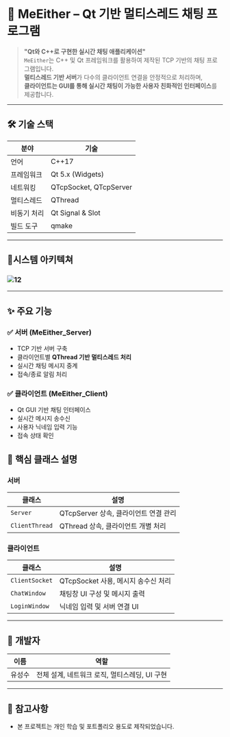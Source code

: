 # 💬 MeEither – Qt 기반 멀티스레드 채팅 프로그램

> **"Qt와 C++로 구현한 실시간 채팅 애플리케이션"**  
`MeEither`는 C++ 및 Qt 프레임워크를 활용하여 제작된 TCP 기반의 채팅 프로그램입니다.  
**멀티스레드 기반 서버**가 다수의 클라이언트 연결을 안정적으로 처리하며,  
**클라이언트는 GUI를 통해 실시간 채팅이 가능한 사용자 친화적인 인터페이스**를 제공합니다.

---

## 🛠 기술 스택

| 분야       | 기술 |
|------------|------|
| 언어       | C++17 |
| 프레임워크 | Qt 5.x (Widgets) |
| 네트워킹   | QTcpSocket, QTcpServer |
| 멀티스레드 | QThread |
| 비동기 처리 | Qt Signal & Slot |
| 빌드 도구  | qmake |

---

## 🔧시스템 아키텍쳐

### ![12](https://github.com/user-attachments/assets/0f9a8115-da62-4196-a83d-53eeaaba315e)

---
## ✨ 주요 기능

### ✅ 서버 (MeEither_Server)
- TCP 기반 서버 구축
- 클라이언트별 **QThread 기반 멀티스레드 처리**
- 실시간 채팅 메시지 중계
- 접속/종료 알림 처리

### ✅ 클라이언트 (MeEither_Client)
- Qt GUI 기반 채팅 인터페이스
- 실시간 메시지 송수신
- 사용자 닉네임 입력 기능
- 접속 상태 확인

## 🧠 핵심 클래스 설명

### 서버
| 클래스 | 설명 |
|--------|------|
| `Server` | QTcpServer 상속, 클라이언트 연결 관리 |
| `ClientThread` | QThread 상속, 클라이언트 개별 처리 |

### 클라이언트
| 클래스 | 설명 |
|--------|------|
| `ClientSocket` | QTcpSocket 사용, 메시지 송수신 처리 |
| `ChatWindow` | 채팅창 UI 구성 및 메시지 출력 |
| `LoginWindow` | 닉네임 입력 및 서버 연결 UI |

---

## 🙋 개발자

| 이름 | 역할 |
|------|------|
| 유성수 | 전체 설계, 네트워크 로직, 멀티스레딩, UI 구현 |

---

## 📌 참고사항

- 본 프로젝트는 개인 학습 및 포트폴리오 용도로 제작되었습니다.
